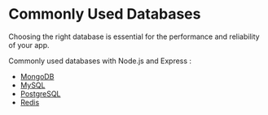 # Commonly Used Databases

Choosing the right database is essential for the performance and reliability of your app. 

Commonly used databases with Node.js and Express :

- [MongoDB](./MongoDB/)
- [MySQL](./MySQL/)
- [PostgreSQL](./PostgreSQL/)
- [Redis](./Redis/)